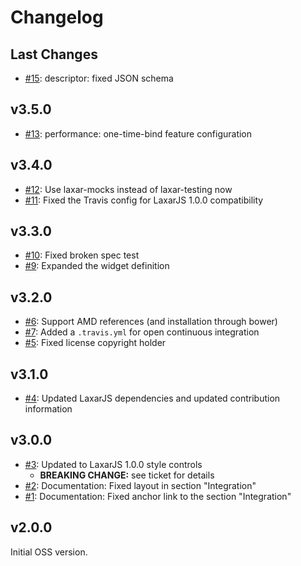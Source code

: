 # Changelog

## Last Changes

- [#15](https://github.com/LaxarJS/ax-headline-widget/issues/15): descriptor: fixed JSON schema


## v3.5.0

- [#13](https://github.com/LaxarJS/ax-headline-widget/issues/13): performance: one-time-bind feature configuration


## v3.4.0

- [#12](https://github.com/LaxarJS/ax-headline-widget/issues/12): Use laxar-mocks instead of laxar-testing now
- [#11](https://github.com/LaxarJS/ax-headline-widget/issues/11): Fixed the Travis config for LaxarJS 1.0.0 compatibility


## v3.3.0

- [#10](https://github.com/LaxarJS/ax-headline-widget/issues/10): Fixed broken spec test
- [#9](https://github.com/LaxarJS/ax-headline-widget/issues/9): Expanded the widget definition


## v3.2.0

- [#6](https://github.com/LaxarJS/ax-headline-widget/issues/6): Support AMD references (and installation through bower)
- [#7](https://github.com/LaxarJS/ax-headline-widget/issues/7): Added a `.travis.yml` for open continuous integration
- [#5](https://github.com/LaxarJS/ax-headline-widget/issues/5): Fixed license copyright holder


## v3.1.0

- [#4](https://github.com/LaxarJS/ax-headline-widget/issues/4): Updated LaxarJS dependencies and updated contribution information


## v3.0.0

- [#3](https://github.com/LaxarJS/ax-headline-widget/issues/3): Updated to LaxarJS 1.0.0 style controls
    + **BREAKING CHANGE:** see ticket for details
- [#2](https://github.com/LaxarJS/ax-headline-widget/issues/2): Documentation: Fixed layout in section "Integration"
- [#1](https://github.com/LaxarJS/ax-headline-widget/issues/1): Documentation: Fixed anchor link to the section "Integration"


## v2.0.0

Initial OSS version.

